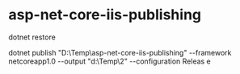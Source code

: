 # asp-net-core-iis-publishing

dotnet restore

dotnet publish "D:\Temp\asp-net-core-iis-publishing" --framework netcoreapp1.0 --output "d:\Temp\2" --configuration Releas
e